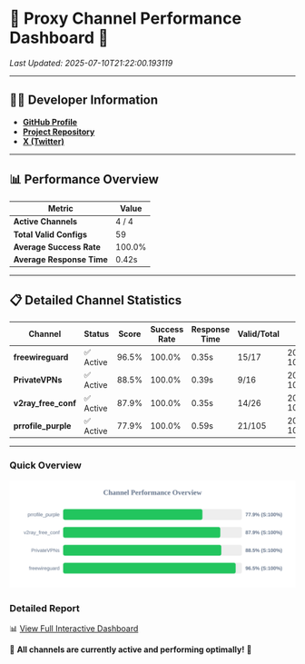# 🌟 Proxy Channel Performance Dashboard 🌟

_Last Updated: 2025-07-10T21:22:00.193119_

---

## 👩‍💻 Developer Information

- **[GitHub Profile](https://github.com/4n0nymou3)**  
- **[Project Repository](https://github.com/4n0nymou3/multi-proxy-config-fetcher)**  
- **[X (Twitter)](https://x.com/4n0nymou3)**  

---

## 📊 Performance Overview

| Metric                | Value       |
|-----------------------|-------------|
| **Active Channels**   | 4 / 4       |
| **Total Valid Configs** | 59          |
| **Average Success Rate** | 100.0%      |
| **Average Response Time** | 0.42s       |

---

## 📋 Detailed Channel Statistics

| Channel          | Status     | Score  | Success Rate | Response Time | Valid/Total | Last Success               |
|------------------|------------|--------|--------------|---------------|-------------|----------------------------|
| **freewireguard**  | ✅ Active  | 96.5%  | 100.0% | 0.35s         | 15/17       | 2025-07-10T21:22:00.191378 |
| **PrivateVPNs**  | ✅ Active  | 88.5%  | 100.0% | 0.39s         | 9/16       | 2025-07-10T21:21:59.810056 |
| **v2ray_free_conf**  | ✅ Active  | 87.9%  | 100.0% | 0.35s         | 14/26       | 2025-07-10T21:21:59.379756 |
| **prrofile_purple**  | ✅ Active  | 77.9%  | 100.0% | 0.59s         | 21/105       | 2025-07-10T21:21:58.978582 |

---

### Quick Overview
<div align="center">
  <a href="https://raw.githubusercontent.com/nullluser/NullRepo/refs/heads/main/assets/channel_stats_chart.svg">
    <img src="https://raw.githubusercontent.com/nullluser/NullRepo/refs/heads/main/assets/channel_stats_chart.svg" alt="Source Performance Statistics" width="800">
  </a>
</div>

### Detailed Report
📊 [View Full Interactive Dashboard](https://htmlpreview.github.io/?https://github.com/nullluser/NullRepo/blob/main/assets/performance_report.html)

🎉 **All channels are currently active and performing optimally!** 🎉
